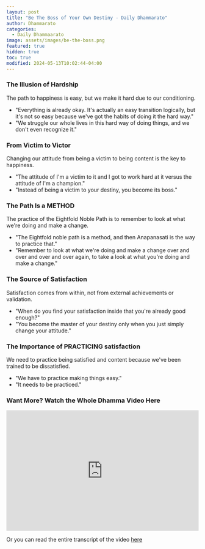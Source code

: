 ```yaml
---
layout: post
title: "Be The Boss of Your Own Destiny - Daily Dhammarato"
author: Dhammarato
categories:
  - Daily Dhammaarato
image: assets/images/be-the-boss.png
featured: true
hidden: true
toc: true
modified: 2024-05-13T10:02:44-04:00
---
```



### The Illusion of Hardship

The path to happiness is easy, but we make it hard due to our conditioning.
   - "Everything is already okay. It's actually an easy transition logically, but it's not so easy because we've got the habits of doing it the hard way."
   - "We struggle our whole lives in this hard way of doing things, and we don't even recognize it."

### From Victim to Victor

Changing our attitude from being a victim to being content is the key to happiness.
   - "The attitude of I'm a victim to it and I got to work hard at it versus the attitude of I'm a champion."
   - "Instead of being a victim to your destiny, you become its boss."

### The Path Is a METHOD

The practice of the Eightfold Noble Path is to remember to look at what we're doing and make a change.
   - "The Eightfold noble path is a method, and then Anapanasati is the way to practice that."
   - "Remember to look at what we're doing and make a change over and over and over and over again, to take a look at what you're doing and make a change."

### The Source of Satisfaction

Satisfaction comes from within, not from external achievements or validation.
   - "When do you find your satisfaction inside that you're already good enough?"
   - "You become the master of your destiny only when you just simply change your attitude."


### The Importance of PRACTICING satisfaction

We need to practice being satisfied and content because we've been trained to be dissatisfied.
   - "We have to practice making things easy."
   - "It needs to be practiced."

### Want More?  Watch the Whole Dhamma Video Here

<p><iframe style="width:100%;" height="315" src="https://www.youtube.com/embed/Y9jOSEBPpcE?rel=0&amp;showinfo=0" frameborder="0" allowfullscreen></iframe></p>

Or you can read the entire transcript of the video [here](https://dhammarato.com/See-the-Flower-and-Smile-US-Sangha-111/)

